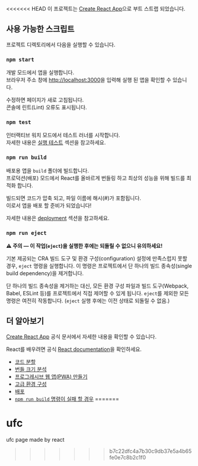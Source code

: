 <<<<<<< HEAD
이 프로젝트는 [Create React App](https://github.com/facebook/create-react-app)으로 부트 스트랩 되었습니다.

## 사용 가능한 스크립트

프로젝트 디렉토리에서 다음을 실행할 수 있습니다.

### `npm start`

개발 모드에서 앱을 실행합니다.<br />
브라우저 주소 창에 [http://localhost:3000](http://localhost:3000)을 입력해 실행 된 앱을 확인할 수 있습니다.


수정하면 페이지가 새로 고침됩니다. <br />
콘솔에 린트(Lint) 오류도 표시됩니다.

### `npm test`

인터랙티브 워치 모드에서 테스트 러너를 시작합니다.<br />
자세한 내용은 [실행 테스트](https://facebook.github.io/create-react-app/docs/running-tests) 섹션을 참고하세요.

### `npm run build`

배포용 앱을 `build` 폴더에 빌드합니다. <br />
프로덕션(배포) 모드에서 React를 올바르게 번들링 하고 최상의 성능을 위해 빌드를 최적화 합니다.

빌드되면 코드가 압축 되고, 파일 이름에 해시(#)가 포함됩니다. <br />
이로서 앱을 배포 할 준비가 되었습니다!

자세한 내용은 [deployment](https://facebook.github.io/create-react-app/docs/deployment) 섹션을 참고하세요.

### `npm run eject`

**⚠️ 주의 — 이 작업(`eject`)을 실행한 후에는 되돌릴 수 없으니 유의하세요!**

기본 제공되는 CRA 빌드 도구 및 환경 구성(configuration) 설정에 만족스럽지 못할 경우, `eject` 명령을 실행합니다. 
이 명령은 프로젝트에서 단 하나의 빌드 종속성(single build dependency)을 제거합니다.

단 하나의 빌드 종속성을 제거하는 대신, 모든 환경 구성 파일과 빌드 도구(Webpack, Babel, ESLint 등)를 프로젝트에서 직접 제어할 수 있게 됩니다. `eject`를 제외한 모든 명령은 여전히 작동합니다. (`eject` 실행 후에는 이전 상태로 되돌릴 수 없음.)


## 더 알아보기

[Create React App](https://facebook.github.io/create-react-app/docs/getting-started) 공식 문서에서 자세한 내용을 확인할 수 있습니다.

React를 배우려면 공식 [React documentation](https://reactjs.org/)을 확인하세요.

- [코드 분할](https://facebook.github.io/create-react-app/docs/code-splitting)
- [번들 크기 분석](https://facebook.github.io/create-react-app/docs/analyzing-the-bundle-size)
- [프로그레시브 웹 앱(PWA) 만들기](https://facebook.github.io/create-react-app/docs/making-a-progressive-web-app)
- [고급 환경 구성](https://facebook.github.io/create-react-app/docs/advanced-configuration)
- [배포](https://facebook.github.io/create-react-app/docs/deployment)
- [`npm run build` 명령이 실패 할 경우](https://facebook.github.io/create-react-app/docs/troubleshooting#npm-run-build-fails-to-minify)
=======
# ufc
ufc page made by react
>>>>>>> b7c22dfc4a7b30c9db37e5a4b65fe0e7c8b2c1f0
